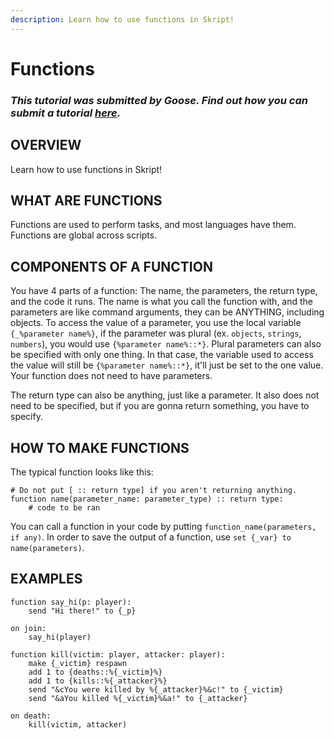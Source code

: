 ```yaml
---
description: Learn how to use functions in Skript!
---
```


# Functions

### _This tutorial was submitted by Goose. Find out how you can submit a tutorial_ [_here_](../contribute.md)_._

## **OVERVIEW**

Learn how to use functions in Skript!

## **WHAT ARE FUNCTIONS** 

Functions are used to perform tasks, and most languages have them. Functions are global across scripts.

## **COMPONENTS OF A FUNCTION**

You have 4 parts of a function: The name, the parameters, the return type, and the code it runs. The name is what you call the function with, and the parameters are like command arguments, they can be ANYTHING, including objects. To access the value of a parameter, you use the local variable `{_%parameter name%}`, if the parameter was plural \(ex. `objects`, `strings`, `numbers`\), you would use `{%parameter name%::*}`. Plural parameters can also be specified with only one thing. In that case, the variable used to access the value will still be `{%parameter name%::*}`, it'll just be set to the one value. Your function does not need to have parameters.

The return type can also be anything, just like a parameter. It also does not need to be specified, but if you are gonna return something, you have to specify.

## **HOW TO MAKE FUNCTIONS**

The typical function looks like this:

```text
# Do not put [ :: return type] if you aren't returning anything.
function name(parameter_name: parameter_type) :: return type:
    # code to be ran
```

You can call a function in your code by putting `function_name(parameters, if any)`. In order to save the output of a function, use `set {_var} to name(parameters)`.

## **EXAMPLES**

```text
function say_hi(p: player):
    send "Hi there!" to {_p}

on join:
    say_hi(player)
```

```text
function kill(victim: player, attacker: player):
    make {_victim} respawn
    add 1 to {deaths::%{_victim}%}
    add 1 to {kills::%{_attacker}%}
    send "&cYou were killed by %{_attacker}%&c!" to {_victim}
    send "&aYou killed %{_victim}%&a!" to {_attacker}

on death:
    kill(victim, attacker)
```

